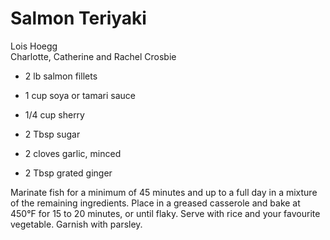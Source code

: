 # Salmon Teriyaki

Lois Hoegg<br/>
Charlotte, Catherine and Rachel Crosbie

- 2 lb salmon fillets
- 1 cup soya or tamari sauce
- 1/4 cup sherry

- 2 Tbsp sugar
- 2 cloves garlic, minced
- 2 Tbsp grated ginger

Marinate fish for a minimum of 45 minutes and up to a full day in a mixture of the remaining ingredients. Place in a greased casserole and bake at 450°F for 15 to 20 minutes, or until flaky. Serve with rice and your favourite vegetable. Garnish with parsley.